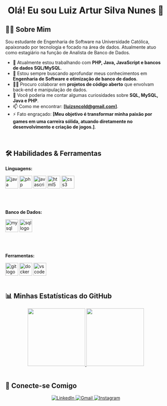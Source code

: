 <div align="center">
  <h1>
    Olá! Eu sou Luiz Artur Silva Nunes 👋
  </h1>
</div>

## 👨‍💻 Sobre Mim

<p align="left">
  Sou estudante de Engenharia de Software na Universidade Católica, apaixonado por tecnologia e focado na área de dados. Atualmente atuo como estagiário na função de Analista de Banco de Dados.
</p>

- 🔭 Atualmente estou trabalhando com **PHP, Java, JavaScript e bancos de dados SQL/MySQL**.
- 🌱 Estou sempre buscando aprofundar meus conhecimentos em **Engenharia de Software e otimização de banco de dados**.
- 👯‍♀️ Procuro colaborar em **projetos de código aberto** que envolvam back-end e manipulação de dados.
- 💬 Você poderia me contar algumas curiosidades sobre **SQL, MySQL, Java e PHP**.
- 📫 Como me encontrar: **[luizsncold@gmail.com]**.
- ⚡️ Fato engraçado: **[Meu objetivo é transformar minha paixão por games em uma carreira sólida, atuando diretamente no desenvolvimento e criação de jogos.]**.

<br>

## 🛠️ Habilidades & Ferramentas

<div align="left">
  <p><strong>Linguagens:</strong></p>
  <img src="https://cdn.jsdelivr.net/gh/devicons/devicon/icons/java/java-original.svg" height="40" alt="java logo"  />
  <img src="https://cdn.jsdelivr.net/gh/devicons/devicon/icons/php/php-original.svg" height="40" alt="php logo" />
  <img src="https://cdn.jsdelivr.net/gh/devicons/devicon/icons/javascript/javascript-original.svg" height="40" alt="javascript logo"  />
  <img src="https://cdn.jsdelivr.net/gh/devicons/devicon/icons/html5/html5-original.svg" height="40" alt="html5 logo"  />
  <img src="https://cdn.jsdelivr.net/gh/devicons/devicon/icons/css3/css3-original.svg" height="40" alt="css3 logo"  />

  <br><br>
  
  <p><strong>Banco de Dados:</strong></p>
  <img src="https://cdn.jsdelivr.net/gh/devicons/devicon/icons/mysql/mysql-original-wordmark.svg" height="40" alt="mysql logo"  />
  <img src="https://www.fast2.tech/images/connectors/sql-logo.webp" height="40" alt="sql logo" />
  
  <br><br>

  <p><strong>Ferramentas:</strong></p>
  <img src="https://cdn.jsdelivr.net/gh/devicons/devicon/icons/git/git-original.svg" height="40" alt="git logo"  />
  <img src="https://cdn.jsdelivr.net/gh/devicons/devicon/icons/docker/docker-original.svg" height="40" alt="docker logo"  />
  <img src="https://cdn.jsdelivr.net/gh/devicons/devicon/icons/vscode/vscode-original.svg" height="40" alt="vscode logo"  />
</div>

<br>

## 📊 Minhas Estatísticas do GitHub

<div align="center">
  <a href="https://github.com/SEUUSERNAME">
    <img height="180em" src="https://github-readme-stats.vercel.app/api?username=LKFT&show_icons=true&theme=dracula&include_all_commits=true&count_private=true"/>
    <img height="180em" src="https://github-readme-stats.vercel.app/api/top-langs/?username=LKFT&layout=compact&langs_count=7&theme=dracula"/>
  </a>
</div>

<br>

## 🤝 Conecte-se Comigo

<p align="center">
  <a href="[https://www.linkedin.com/in/luiz-s-nunes ]">
    <img src="https://img.shields.io/badge/LinkedIn-0077B5?style=for-the-badge&logo=linkedin&logoColor=white" alt="LinkedIn">
  </a>
  <a href="mailto:[luizsncold@gmail.com]">
    <img src="https://img.shields.io/badge/Gmail-D14836?style=for-the-badge&logo=gmail&logoColor=white" alt="Gmail">
  </a>
  <a href="[https://www.instagram.com/nunesartur_]">
    <img src="https://img.shields.io/badge/Instagram-E4405F?style=for-the-badge&logo=instagram&logoColor=white" alt="Instagram">
  </a>
</p>
